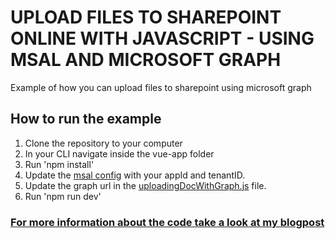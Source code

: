 # UPLOAD FILES TO SHAREPOINT ONLINE WITH JAVASCRIPT - USING MSAL AND MICROSOFT GRAPH 
Example of how you can upload files to sharepoint using microsoft graph

## How to run the example

1. Clone the repository to your computer
2. In your CLI navigate inside the vue-app folder
3. Run 'npm install'
4. Update the [msal config](https://github.com/Eli-Schei/upload-files-to-sp-using-graph/blob/main/vue-app/src/authenticatingWithMsal.js) with your appId and tenantID.
5. Update the graph url in the [uploadingDocWithGraph.js](https://github.com/Eli-Schei/upload-files-to-sp-using-graph/blob/main/vue-app/src/uploadingDocWithGraph.js) file.
6. Run 'npm run dev'

### [For more information about the code take a look at my blogpost](https://elischei.com/upload-files-to-sharepoint-with-javascript-using-microsoft-graph/) 
